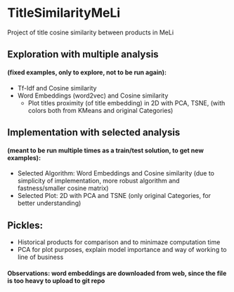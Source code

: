 # TitleSimilarityMeLi
Project of title cosine similarity between products in MeLi

## Exploration with multiple analysis 
#### (fixed examples, only to explore, not to be run again):
- Tf-Idf and Cosine similarity
- Word Embeddings (word2vec) and Cosine similarity 
  - Plot titles proximity (of title embedding) in 2D with PCA, TSNE, (with colors both from KMeans and original Categories)

## Implementation with selected analysis 
#### (meant to be run multiple times as a train/test solution, to get new examples):
- Selected Algorithm: Word Embeddings and Cosine similarity (due to simplicity of implementation, more robust algorithm and fastness/smaller cosine matrix)
- Selected Plot: 2D with PCA and TSNE (only original Categories, for better understanding)

## Pickles:
- Historical products for comparison and to minimaze computation time
- PCA for plot purposes, explain model importance and way of working to line of business 

#### Observations: word embeddings are downloaded from web, since the file is too heavy to upload to git repo
